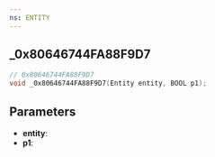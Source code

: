 ```yaml
---
ns: ENTITY
---
```

## _0x80646744FA88F9D7

```c
// 0x80646744FA88F9D7
void _0x80646744FA88F9D7(Entity entity, BOOL p1);
```

## Parameters
* **entity**:
* **p1**:
